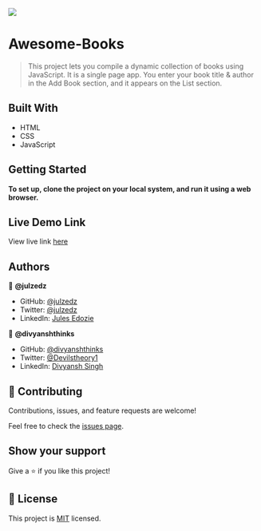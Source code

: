 ![](https://img.shields.io/badge/Microverse-blueviolet)
# Awesome-Books



> This project lets you compile a dynamic collection of books using JavaScript. It is a single page app. You enter your book title & author in the Add Book section, and it appears on the List section.


## Built With

- HTML
- CSS
- JavaScript


## Getting Started

**To set up, clone the project on your local system, and run it using a web browser.**

## Live Demo Link
View live link [here](https://julzedz.github.io/Awesome-Books/)


## Authors

👤 **@julzedz**

- GitHub: [@julzedz](https://github.com/julzedz)
- Twitter: [@julzedz](https://twitter.com/julzedz)
- LinkedIn: [Jules Edozie](https://www.linkedin.com/in/jules-edozie-b59b94234/)

👤 **@divyanshthinks**

- GitHub: [@divyanshthinks](https://github.com/divyanshthinks)
- Twitter: [@Devilstheory1](https://twitter.com/Devilstheory1)
- LinkedIn: [Divyansh Singh](https://www.linkedin.com/in/divyansh-singh-a78709157/)

## 🤝 Contributing

Contributions, issues, and feature requests are welcome!

Feel free to check the [issues page](../../issues/).

## Show your support

Give a ⭐️ if you like this project!


## 📝 License

This project is [MIT](./LICENSE) licensed.

